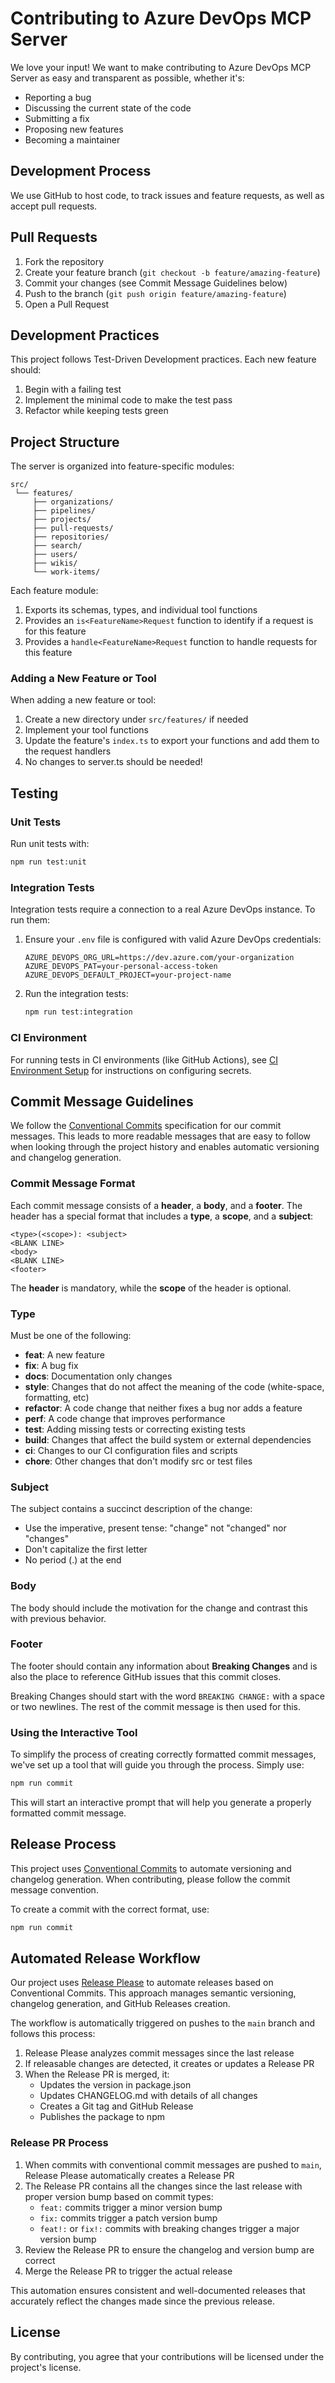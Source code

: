 # Contributing to Azure DevOps MCP Server

We love your input! We want to make contributing to Azure DevOps MCP Server as easy and transparent as possible, whether it's:

- Reporting a bug
- Discussing the current state of the code
- Submitting a fix
- Proposing new features
- Becoming a maintainer

## Development Process

We use GitHub to host code, to track issues and feature requests, as well as accept pull requests.

## Pull Requests

1. Fork the repository
2. Create your feature branch (`git checkout -b feature/amazing-feature`)
3. Commit your changes (see Commit Message Guidelines below)
4. Push to the branch (`git push origin feature/amazing-feature`)
5. Open a Pull Request

## Development Practices

This project follows Test-Driven Development practices. Each new feature should:

1. Begin with a failing test
2. Implement the minimal code to make the test pass
3. Refactor while keeping tests green

## Project Structure

The server is organized into feature-specific modules:

```
src/
 └── features/
     ├── organizations/
     ├── pipelines/
     ├── projects/
     ├── pull-requests/
     ├── repositories/
     ├── search/
     ├── users/
     ├── wikis/
     └── work-items/
```

Each feature module:
1. Exports its schemas, types, and individual tool functions
2. Provides an `is<FeatureName>Request` function to identify if a request is for this feature
3. Provides a `handle<FeatureName>Request` function to handle requests for this feature

### Adding a New Feature or Tool

When adding a new feature or tool:
1. Create a new directory under `src/features/` if needed
2. Implement your tool functions
3. Update the feature's `index.ts` to export your functions and add them to the request handlers
4. No changes to server.ts should be needed!

## Testing

### Unit Tests

Run unit tests with:

```bash
npm run test:unit
```

### Integration Tests

Integration tests require a connection to a real Azure DevOps instance. To run them:

1. Ensure your `.env` file is configured with valid Azure DevOps credentials:

   ```
   AZURE_DEVOPS_ORG_URL=https://dev.azure.com/your-organization
   AZURE_DEVOPS_PAT=your-personal-access-token
   AZURE_DEVOPS_DEFAULT_PROJECT=your-project-name
   ```

2. Run the integration tests:
   ```bash
   npm run test:integration
   ```

### CI Environment

For running tests in CI environments (like GitHub Actions), see [CI Environment Setup](docs/ci-setup.md) for instructions on configuring secrets.

## Commit Message Guidelines

We follow the [Conventional Commits](https://www.conventionalcommits.org/) specification for our commit messages. This leads to more readable messages that are easy to follow when looking through the project history and enables automatic versioning and changelog generation.

### Commit Message Format

Each commit message consists of a **header**, a **body**, and a **footer**. The header has a special format that includes a **type**, a **scope**, and a **subject**:

```
<type>(<scope>): <subject>
<BLANK LINE>
<body>
<BLANK LINE>
<footer>
```

The **header** is mandatory, while the **scope** of the header is optional.

### Type

Must be one of the following:

- **feat**: A new feature
- **fix**: A bug fix
- **docs**: Documentation only changes
- **style**: Changes that do not affect the meaning of the code (white-space, formatting, etc)
- **refactor**: A code change that neither fixes a bug nor adds a feature
- **perf**: A code change that improves performance
- **test**: Adding missing tests or correcting existing tests
- **build**: Changes that affect the build system or external dependencies
- **ci**: Changes to our CI configuration files and scripts
- **chore**: Other changes that don't modify src or test files

### Subject

The subject contains a succinct description of the change:

- Use the imperative, present tense: "change" not "changed" nor "changes"
- Don't capitalize the first letter
- No period (.) at the end

### Body

The body should include the motivation for the change and contrast this with previous behavior.

### Footer

The footer should contain any information about **Breaking Changes** and is also the place to reference GitHub issues that this commit closes.

Breaking Changes should start with the word `BREAKING CHANGE:` with a space or two newlines. The rest of the commit message is then used for this.

### Using the Interactive Tool

To simplify the process of creating correctly formatted commit messages, we've set up a tool that will guide you through the process. Simply use:

```bash
npm run commit
```

This will start an interactive prompt that will help you generate a properly formatted commit message.

## Release Process

This project uses [Conventional Commits](https://www.conventionalcommits.org/) to automate versioning and changelog generation. When contributing, please follow the commit message convention.

To create a commit with the correct format, use:
```bash
npm run commit
```

## Automated Release Workflow

Our project uses [Release Please](https://github.com/googleapis/release-please) to automate releases based on Conventional Commits. This approach manages semantic versioning, changelog generation, and GitHub Releases creation.

The workflow is automatically triggered on pushes to the `main` branch and follows this process:

1. Release Please analyzes commit messages since the last release
2. If releasable changes are detected, it creates or updates a Release PR
3. When the Release PR is merged, it:
   - Updates the version in package.json
   - Updates CHANGELOG.md with details of all changes
   - Creates a Git tag and GitHub Release
   - Publishes the package to npm

### Release PR Process

1. When commits with conventional commit messages are pushed to `main`, Release Please automatically creates a Release PR
2. The Release PR contains all the changes since the last release with proper version bump based on commit types:
   - `feat:` commits trigger a minor version bump
   - `fix:` commits trigger a patch version bump
   - `feat!:` or `fix!:` commits with breaking changes trigger a major version bump
3. Review the Release PR to ensure the changelog and version bump are correct
4. Merge the Release PR to trigger the actual release

This automation ensures consistent and well-documented releases that accurately reflect the changes made since the previous release.

## License

By contributing, you agree that your contributions will be licensed under the project's license.